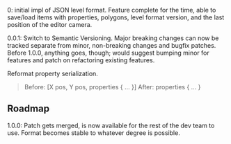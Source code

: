 0:
initial impl of JSON level format. Feature complete for the time, able to
save/load items with properties, polygons, level format version, and the
last position of the editor camera.

0.0.1:
Switch to Semantic Versioning. Major breaking changes can now be tracked
separate from minor, non-breaking changes and bugfix patches. Before
1.0.0, anything goes, though; would suggest bumping minor for features
and patch on refactoring existing features.

Reformat property serialization.
> Before: [X pos, Y pos, properties { ... }]
> After: properties { ... }	


## Roadmap
1.0.0:
Patch gets merged, is now available for the rest of the dev team to use.
Format becomes stable to whatever degree is possible.